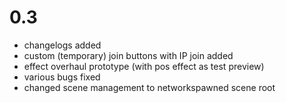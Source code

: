 # 0.3
- changelogs added
- custom (temporary) join buttons with IP join added
- effect overhaul prototype (with pos effect as test preview)
- various bugs fixed
- changed scene management to networkspawned scene root
